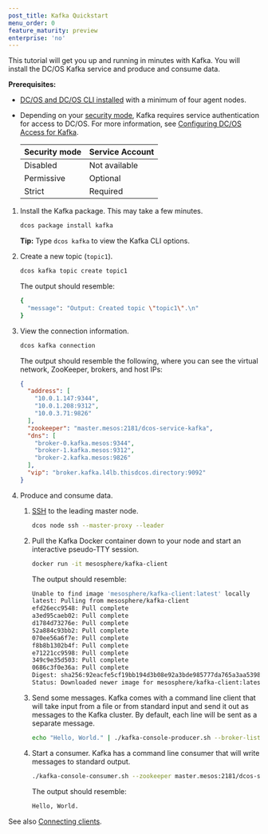 ```yaml
---
post_title: Kafka Quickstart
menu_order: 0
feature_maturity: preview
enterprise: 'no'
---
```


This tutorial will get you up and running in minutes with Kafka. You will install the DC/OS Kafka service and produce and consume data.
 
**Prerequisites:**

-  [DC/OS and DC/OS CLI installed](https://docs.mesosphere.com/1.9/installing/) with a minimum of four agent nodes.
-  Depending on your [security mode](https://docs.mesosphere.com/1.9/overview/security/security-modes/), Kafka requires service authentication for access to DC/OS. For more information, see [Configuring DC/OS Access for Kafka](https://docs.mesosphere.com/service-docs/kafka/kafka-auth/).

   | Security mode | Service Account |
   |---------------|-----------------------|
   | Disabled      | Not available   |
   | Permissive    | Optional   |
   | Strict        | Required |

1.  Install the Kafka package. This may take a few minutes. 
    
    ```bash
    dcos package install kafka
    ```      
    
    **Tip:** Type `dcos kafka` to view the Kafka CLI options.

1.  Create a new topic (`topic1`).
    
    ```bash
    dcos kafka topic create topic1
    ```    
    
    The output should resemble:
    
    ```bash
    {
      "message": "Output: Created topic \"topic1\".\n"
    }
    ```

1.  View the connection information.
    
    ```bash
    dcos kafka connection
    ```
    
    The output should resemble the following, where you can see the virtual network, ZooKeeper, brokers, and host IPs:
    
    ```json
    {
      "address": [
        "10.0.1.147:9344",
        "10.0.1.208:9312",
        "10.0.3.71:9826"
      ],
      "zookeeper": "master.mesos:2181/dcos-service-kafka",
      "dns": [
        "broker-0.kafka.mesos:9344",
        "broker-1.kafka.mesos:9312",
        "broker-2.kafka.mesos:9826"
      ],
      "vip": "broker.kafka.l4lb.thisdcos.directory:9092"
    }
    ```
        

1.  Produce and consume data.

    1.  [SSH](https://docs.mesosphere.com/1.9/administering-clusters/sshcluster/) to the leading master node.
    
        ```bash
        dcos node ssh --master-proxy --leader
        ```
        
    1.  Pull the Kafka Docker container down to your node and start an interactive pseudo-TTY session.    
        
        ```bash
        docker run -it mesosphere/kafka-client
        ```
        
        The output should resemble:
        
        ```bash
        Unable to find image 'mesosphere/kafka-client:latest' locally
        latest: Pulling from mesosphere/kafka-client
        efd26ecc9548: Pull complete 
        a3ed95caeb02: Pull complete 
        d1784d73276e: Pull complete 
        52a884c93bb2: Pull complete 
        070ee56a6f7e: Pull complete 
        f8b8b1302b4f: Pull complete 
        e71221cc9598: Pull complete 
        349c9e35d503: Pull complete 
        0686c3f0e36a: Pull complete 
        Digest: sha256:92eacfe5cf19bb194d3b08e92a3bde985777da765a3aa5398f275cfc8d7e27c7
        Status: Downloaded newer image for mesosphere/kafka-client:latest
        ```
        
    1.  Send some messages. Kafka comes with a command line client that will take input from a file or from standard input and send it out as messages to the Kafka cluster. By default, each line will be sent as a separate message.    
        
        ```bash
        echo "Hello, World." | ./kafka-console-producer.sh --broker-list broker.kafka.l4lb.thisdcos.directory:9092 --topic topic
        ```
        
    1.  Start a consumer. Kafka has a command line consumer that will write messages to standard output.
       
        ```bash
        ./kafka-console-consumer.sh --zookeeper master.mesos:2181/dcos-service-kafka --topic topic1 --from-beginning
        ```
        
        The output should resemble:
        
        ```bash
        Hello, World.
        ```

See also [Connecting clients][1].

 [1]: https://docs.mesosphere.com/1.8/usage/service-guides/kafka/connecting-clients